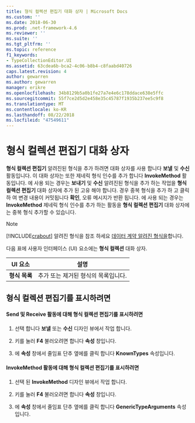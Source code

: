 ```yaml
---
title: 형식 컬렉션 편집기 대화 상자 | Microsoft Docs
ms.custom: ''
ms.date: 2018-06-30
ms.prod: .net-framework-4.6
ms.reviewer: ''
ms.suite: ''
ms.tgt_pltfrm: ''
ms.topic: reference
f1_keywords:
- TypeCollectionEditor.UI
ms.assetid: 63cdea6b-bca2-4c06-b8b4-c8faabd40726
caps.latest.revision: 4
author: gewarren
ms.author: gewarren
manager: erikre
ms.openlocfilehash: 34b8129b5a0b1fe27a7e4e6c178ddace638e5ffc
ms.sourcegitcommit: 55f7ce2d5d2e458e35c45787f1935b237ee5c9f8
ms.translationtype: MT
ms.contentlocale: ko-KR
ms.lasthandoff: 08/22/2018
ms.locfileid: "47549611"
---
```

# <a name="type-collection-editor-dialog-box"></a>형식 컬렉션 편집기 대화 상자
**형식 컬렉션 편집기** 알려진된 형식을 추가 하려면 대화 상자를 사용 합니다 **보낼** 및 **수신** 활동입니다. 이 대화 상자는 또한 제네릭 형식 인수를 추가 합니다 **InvokeMethod** 활동입니다. 에 사용 되는 경우는 **보내기** 및 **수신** 알려진된 형식을 추가 하는 작업을 **형식 컬렉션 편집기** 대화 상자에 추가 된 고유 해야 합니다. 경우 중복 형식을 추가 하 고 클릭 하 여 변경 내용이 커밋됩니다 **확인**, 오류 메시지가 반환 됩니다. 에 사용 되는 경우는 **InvokeMethod** 제네릭 형식 인수를 추가 하는 활동을 **형식 컬렉션 편집기** 대화 상자에는 중복 형식 추가할 수 있습니다.  
  
> [!NOTE]
>  [!INCLUDE[crabout](../includes/crabout-md.md)] 알려진 형식을 참조 하세요 [데이터 계약 알려진 형식을](http://msdn.microsoft.com/library/1a0baea1-27b7-470d-9136-5bbad86c4337)합니다.  
  
 다음 표에 사용자 인터페이스 (UI) 요소에는 **형식 컬렉션** 대화 상자.  
  
|UI 요소|설명|  
|----------------|-----------------|  
|**형식 목록**|추가 또는 제거된 형식의 목록입니다.|  
  
## <a name="to-bring-up-the-type-collection-editor"></a>형식 컬렉션 편집기를 표시하려면  
  
#### <a name="to-bring-up-the-type-collection-editor-for-the-send-and-receive-activities"></a>Send 및 Receive 활동에 대해 형식 컬렉션 편집기를 표시하려면  
  
1.  선택 합니다 **보낼** 또는 **수신** 디자인 뷰에서 작업 합니다.  
  
2.  키를 눌러 **F4** 불러오려면 합니다 **속성** 창입니다.  
  
3.  에 **속성** 창에서 줄임표 단추 옆에를 클릭 합니다 **KnownTypes** 속성입니다.  
  
#### <a name="to-bring-up-the-type-collection-editor-for-the-invokemethod-activity"></a>InvokeMethod 활동에 대해 형식 컬렉션 편집기를 표시하려면  
  
1.  선택 된 **InvokeMethod** 디자인 뷰에서 작업 합니다.  
  
2.  키를 눌러 **F4** 불러오려면 합니다 **속성** 창입니다.  
  
3.  에 **속성** 창에서 줄임표 단추 옆에를 클릭 합니다 **GenericTypeArguments** 속성입니다.